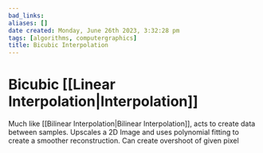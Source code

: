 ```yaml
---
bad_links: 
aliases: []
date created: Monday, June 26th 2023, 3:32:28 pm
tags: [algorithms, computergraphics]
title: Bicubic Interpolation
---
```


# Bicubic [[Linear Interpolation|Interpolation]]

Much like [[Bilinear Interpolation|Bilinear Interpolation]], acts to create data between samples. Upscales a 2D Image and uses polynomial fitting to create a smoother reconstruction. Can create overshoot of given pixel
